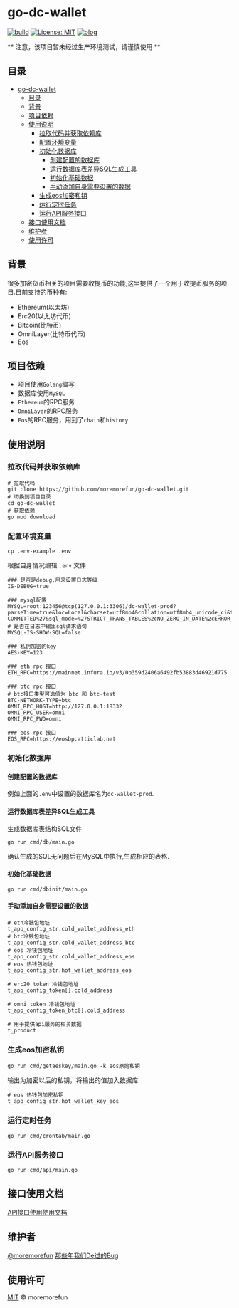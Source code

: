 # go-dc-wallet

[![build](https://github.com/moremorefun/go-dc-wallet/workflows/build/badge.svg)](https://github.com/moremorefun/go-dc-wallet/actions?query=workflow%3Abuild)
[![License: MIT](https://img.shields.io/badge/License-MIT-brightgreen.svg)](https://github.com/moremorefun/go-dc-wallet/blob/master/LICENSE)
[![blog](https://img.shields.io/badge/blog-@moremorefun-brightgreen.svg)](https://www.jidangeng.com)

** 注意，该项目暂未经过生产环境测试，请谨慎使用 **

## 目录

- [go-dc-wallet](#go-dc-wallet)
  - [目录](#目录)
  - [背景](#背景)
  - [项目依赖](#项目依赖)
  - [使用说明](#使用说明)
    - [拉取代码并获取依赖库](#拉取代码并获取依赖库)
    - [配置环境变量](#配置环境变量)
    - [初始化数据库](#初始化数据库)
      - [创建配置的数据库](#创建配置的数据库)
      - [运行数据库表差异SQL生成工具](#运行数据库表差异sql生成工具)
      - [初始化基础数据](#初始化基础数据)
      - [手动添加自身需要设置的数据](#手动添加自身需要设置的数据)
    - [生成eos加密私钥](#生成eos加密私钥)
    - [运行定时任务](#运行定时任务)
    - [运行API服务接口](#运行api服务接口)
  - [接口使用文档](#接口使用文档)
  - [维护者](#维护者)
  - [使用许可](#使用许可)

## 背景

很多加密货币相关的项目需要收提币的功能,这里提供了一个用于收提币服务的项目.目前支持的币种有:

- Ethereum(以太坊)
- Erc20(以太坊代币)
- Bitcoin(比特币)
- OmniLayer(比特币代币)
- Eos

## 项目依赖

- 项目使用`Golang`编写
- 数据库使用`MySQL`
- `Ethereum`的RPC服务
- `OmniLayer`的RPC服务
- `Eos`的RPC服务，用到了`chain`和`history`

## 使用说明

### 拉取代码并获取依赖库

```
# 拉取代吗
git clone https://github.com/moremorefun/go-dc-wallet.git
# 切换到项目目录
cd go-dc-wallet
# 获取依赖
go mod download
```

### 配置环境变量
```
cp .env-example .env
```
根据自身情况编辑 `.env` 文件
```
### 是否是debug,用来设置日志等级
IS-DEBUG=true

### mysql配置
MYSQL=root:123456@tcp(127.0.0.1:3306)/dc-wallet-prod?parseTime=true&loc=Local&charset=utf8mb4&collation=utf8mb4_unicode_ci&tx_isolation=%27READ-COMMITTED%27&sql_mode=%27STRICT_TRANS_TABLES%2cNO_ZERO_IN_DATE%2cERROR_FOR_DIVISION_BY_ZERO%2cNO_AUTO_CREATE_USER%2cNO_ENGINE_SUBSTITUTION%27
# 是否在日志中输出sql请求语句
MYSQL-IS-SHOW-SQL=false

### 私钥加密的key
AES-KEY=123

### eth rpc 接口
ETH_RPC=https://mainnet.infura.io/v3/0b359d2406a6492fb53883d46921d775

### btc rpc 接口
# btc接口类型可选值为 btc 和 btc-test
BTC-NETWORK-TYPE=btc
OMNI_RPC_HOST=http://127.0.0.1:18332
OMNI_RPC_USER=omni
OMNI_RPC_PWD=omni

### eos rpc 接口
EOS_RPC=https://eosbp.atticlab.net
```

### 初始化数据库

#### 创建配置的数据库

例如上面的`.env`中设置的数据库名为`dc-wallet-prod`.

#### 运行数据库表差异SQL生成工具

生成数据库表结构SQL文件

```
go run cmd/db/main.go
```

确认生成的SQL无问题后在MySQL中执行,生成相应的表格.

#### 初始化基础数据

```
go run cmd/dbinit/main.go
```

#### 手动添加自身需要设置的数据
```
# eth冷钱包地址
t_app_config_str.cold_wallet_address_eth
# btc冷钱包地址
t_app_config_str.cold_wallet_address_btc
# eos 冷钱包地址
t_app_config_str.cold_wallet_address_eos
# eos 热钱包地址
t_app_config_str.hot_wallet_address_eos

# erc20 token 冷钱包地址
t_app_config_token[].cold_address

# omni token 冷钱包地址
t_app_config_token_btc[].cold_address

# 用于提供api服务的相关数据
t_product
```

### 生成eos加密私钥

```
go run cmd/getaeskey/main.go -k eos原始私钥
```
输出为加密以后的私钥，将输出的值加入数据库
```
# eos 热钱包加密私钥
t_app_config_str.hot_wallet_key_eos
```

### 运行定时任务

```
go run cmd/crontab/main.go
```

### 运行API服务接口

```
go run cmd/api/main.go
```

## 接口使用文档

[API接口使用使用文档](wiki/api.md)
   
## 维护者

[@moremorefun](https://github.com/moremorefun)
[那些年我们De过的Bug](https://www.jidangeng.com)

## 使用许可

[MIT](LICENSE) © moremorefun
